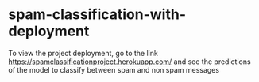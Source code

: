 # spam-classification-with-deployment

To view the project deployment, go to the link https://spamclassificationproject.herokuapp.com/ and see the predictions of the model to classify between spam and non spam messages
